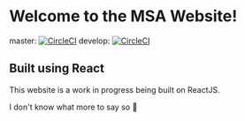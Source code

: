 # Welcome to the MSA Website!
master: [![CircleCI](https://circleci.com/gh/RoyalKingMomo/MSAWebsite/tree/master.svg?style=svg)](https://circleci.com/gh/RoyalKingMomo/MSAWebsite/tree/master) develop: [![CircleCI](https://circleci.com/gh/RoyalKingMomo/MSAWebsite/tree/develop.svg?style=svg)](https://circleci.com/gh/RoyalKingMomo/MSAWebsite/tree/develop)

## Built using React
This website is a work in progress being built on ReactJS.

I don't know what more to say so :raised_hands: 
